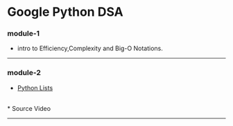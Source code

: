 # Google Python DSA

### module-1
 * intro to Efficiency,Complexity and Big-O Notations.

<hr>

### module-2 
   * <a href="https://www.w3schools.com/python/python_lists.asp" >Python Lists </a> 
   <br>
   * <a src="https://www.youtube.com/watch?v=KUQSgUMtyv0"> Source Video </a>
   <br>
   
<hr>